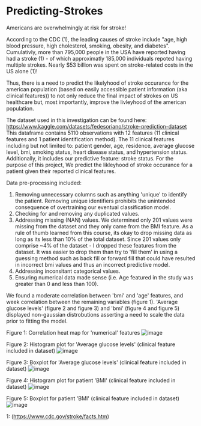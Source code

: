 # Predicting-Strokes

Americans are overwhelmingly at risk for stroke! 

According to the CDC (1), the leading causes of stroke include "age, high blood pressure, high cholesterol, smoking, obesity, and diabetes". Cumulativly, more than 795,000 people in the USA have reported having had a stroke (1) - of which approximatly 185,000 individuals repoted having multiple strokes. Nearly $53 billion was spent on stroke-related costs in the US alone (1)! 

Thus, there is a need to predict the likelyhood of stroke occurance for the american population (based on easily accessible patient information (aka clinical features)) to not only reduce the final impact of strokes on US healthcare but, most importantly, improve the livleyhood of the american population. 

The dataset used in this investigation can be found here: https://www.kaggle.com/datasets/fedesoriano/stroke-prediction-dataset
This dataframe contains 5110 observations with 12 features (11 clinical features and 1 patient identification method). The 11 clinical features including but not limited to: patient gender, age, residence, average glucose level, bmi, smoking status, heart disease status, and hypertension status. Additionally, it includes our predictive feature: stroke status. For the purpose of this project, We predict the likleyhood of stroke occurance for a patient given their reported clinical features. 

Data pre-processing included: 

1. Removing unnecessary columns such as anything 'unique' to identify the patient. Removing unique identifiers prohibits the unintended consequence of overtraining our eventual classification model. 
2. Checking for and removing any duplicated values. 
3. Addressing missing (NAN) values. 
   We determined only 201 values were missing from the dataset and they only came from the BMI feature. As a rule of thumb learned from this course, its okay to drop missing data as long as its less than 10% of the total dataset. Since 201 values only comprise ~4% of the dataset - I dropped these features from the dataset. It was easier to drop them than try to 'fill them' in using a guessing method such as back fill or forward fill that could have resulted in incorrect bmi values and thus an incorrect predictive model. 
4. Addressing inconsitant categorical values. 
5. Ensuring numerical data made sense (i.e. Age featured in the study was greater than 0 and less than 100). 

We found a moderate correlation between 'bmi' and 'age' features, and week correlation between the remaining variables (figure 1). 'Average glucose levels' (figure 2 and figure 3) and 'bmi' (figure 4 and figure 5) displayed non-gaussian distrobutions asserting a need to scale the data prior to fitting the model. 

Figure 1: Correlation heat map for 'numerical' features
![image](https://user-images.githubusercontent.com/99859350/166622150-fc83c7cf-251e-4953-b8cd-622c56738254.png)

Figure 2: Histogram plot for 'Average glucose levels' (clinical feature included in dataset) 
![image](https://user-images.githubusercontent.com/99859350/166622353-a864f47b-5981-417d-88e4-d9c5d0d9cf1b.png)

Figure 3: Boxplot for 'Average glucose levels' (clinical feature included in dataset) 
![image](https://user-images.githubusercontent.com/99859350/166622370-72f42932-9128-4eaf-a868-a2a8ca709146.png)

Figure 4: Histogram plot for patient 'BMI' (clinical feature included in dataset) 
![image](https://user-images.githubusercontent.com/99859350/166622393-85dd9bee-b305-4c90-92f2-5a33dac63626.png)

Figure 5: Boxplot for patient 'BMI' (clinical feature included in dataset) 
![image](https://user-images.githubusercontent.com/99859350/166622409-625ab1df-ba3a-4d99-a8f7-b1fd8e815da7.png)

1: (https://www.cdc.gov/stroke/facts.htm)
